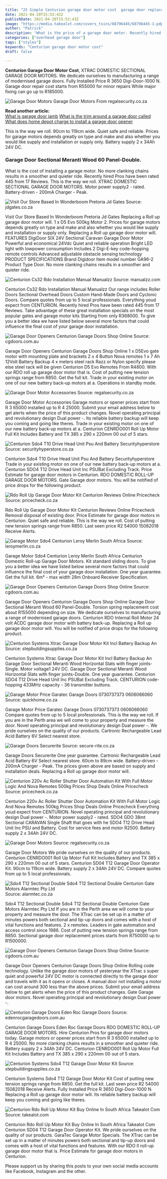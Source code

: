 ```yaml
---
title: "25 Simple Centurion garage door motor cost  garage door replacement"
date: 2021-04-20T15:53:43Z
publishDate: 2021-04-20T15:53:43Z
image: "https://media.takealot.com/covers_tsins/68796445/68796445-1-pdpxl.png"
author: "Patrick"
description: "What is the price of a garage door motor. Recently hired Pros have been rated 445 from 17 Reviews. Centurion garage door motor cost"
categories: ["overhead garage door"]
tags: ["styles"]
keywords: "Centurion garage door motor cost"
draft: false

---
```

<!-- Head tag Code -->
**Centurion Garage Door Motor Cost**, XTRAC DOMESTIC SECTIONAL GARAGE DOOR MOTORS. We dedicate ourselves to manufacturing a range of modernised garage doors. Fully Installed Price R 3650 Digi-Door-1000 N. Garage door repair cost starts from R55000 for minor repairs While major fixing can go up to R185000.

![Garage Door Motors](https://regalsecurity.co.za/7631-home_default/centurion-gdo-sdo4-t12-sectional-kit-incl-2x4-button-tx-and-battery.jpg "Garage Door Motors")
Garage Door Motors From regalsecurity.co.za

**Read another article:**  
[What is garage door jamb](/what-is-garage-door-jamb/)
[What is the trim around a garage door called](/what-is-the-trim-around-a-garage-door-called/)
[What does home depot charge to install a garage door opener](/what-does-home-depot-charge-to-install-a-garage-door-opener/)


This is the way we roll. 90cm to 119cm wide. Quiet safe and reliable. Prices for garage motors depends greatly on type and make and also whether you would like supply and installation or supply only. Battery supply 2 x 34Ah 24V DC.

### Garage Door Sectional Meranti Wood 60 Panel-Double.

What is the cost of installing a garage motor. No more clanking chains results in a smoother and quieter ride. Recently hired Pros have been rated 445 from 17 Reviews. This is the way we roll. XTRAC DOMESTIC SECTIONAL GARAGE DOOR MOTORS. Motor power supply2 - rated. Battery-driven - 200mA Charger - Peak.


![Visit Our Store Based In Wonderboom Pretoria Jd Gates](https://www.jdgates.co.za/wp-content/themes/wisebusiness/img/sdo4.jpg "Visit Our Store Based In Wonderboom Pretoria Jd Gates")
Source: jdgates.co.za

Visit Our Store Based In Wonderboom Pretoria Jd Gates Replacing a Roll up garage door motor will. 1 x D5 Evo 500kg Motor 2. Prices for garage motors depends greatly on type and make and also whether you would like supply and installation or supply only. Replacing a Roll up garage door motor will. FEATURES DigiDoor SIX 24V Sectional Caravan Garage Door Motor Powerful and economical 24Vdc Quiet and reliable operation Bright LED light with lowpower consumption Includes 2 Digi-E-key code-hopping remote controls Advanced adjustable obstacle sensing technology PRODUCT SPECIFICATIONS Brand Digidoor Item model number GA96-2 Product Type Door. No more clanking chains results in a smoother and quieter ride.

![Centurion Cs32 Rdo Installation Manual Manualzz](https://s1.manualzz.com/store/data/014609629_1-cc177f4b5c630b24611d5de51a801c19.png "Centurion Cs32 Rdo Installation Manual Manualzz")
Source: manualzz.com

Centurion Cs32 Rdo Installation Manual Manualzz Our range includes Roller Doors Sectional Overhead Doors Custom Hand-Made Doors and Cyclonic Doors. Compare quotes from up to 5 local professionals. Everything youd expect from CENTURION. Recently hired Pros have been rated 445 from 17 Reviews. Take advantage of these great installation specials on the most popular gates and garage motor kits Starting from only R368000. To give you a better idea we have listed below several more factors that could influence the final cost of your garage door installation.

![Garage Door Openers Centurion Garage Doors Shop Online](https://www.cgdoors.com.au/wp-content/uploads/2019/02/Centurion-Pro_1.jpg "Garage Door Openers Centurion Garage Doors Shop Online")
Source: cgdoors.com.au

Garage Door Openers Centurion Garage Doors Shop Online 1 x D5Evo gate motor with mounting plate and brackets 2 x 4 Button Nova remotes 1 x 7 Ah 12Volt Battery Backup 4 x meters steel rack Razz or Nylon specify please else steel rack will be given Centurion D5 Evo Remotes From R4800. With our RDO roll up garage door motor that is. Cost of putting new tension springs range from R850. Get the full kit. Trade in your existing motor on one of our new battery back-up motors at a. Operations in standby mode.

![Garage Door Motor Accessories](https://regalsecurity.co.za/720-home_default/centurion-gdo-sdo4-t12-drive-unit-2xnova-tx4-and-wall-pend-excl-track.jpg "Garage Door Motor Accessories")
Source: regalsecurity.co.za

Garage Door Motor Accessories Garage motors or opener prices start from R 3 65000 installed up to R 4 25000. Submit your email address below to get alerts when the price of this product changes. Novel operating principal and revolutionary design Dual power -. Its reliable battery backup will keep you coming and going like theres. Trade in your existing motor on one of our new battery back-up motors at a. Centurion CENRDO001 Roll Up Motor Full Kit Includes Battery and TX 385 x 290 x 220mm 00 out of 5 stars.

![Centurion Sdo4 T10 Drive Head Unit Psu And Battery Securityhyperstore](https://www.securityhyperstore.co.za/content/images/thumbs/0008988_centurion-sdo4-t10-drive-head-unit-psu-and-battery_600.jpeg "Centurion Sdo4 T10 Drive Head Unit Psu And Battery Securityhyperstore")
Source: securityhyperstore.co.za

Centurion Sdo4 T10 Drive Head Unit Psu And Battery Securityhyperstore Trade in your existing motor on one of our new battery back-up motors at a. Centurion SDO4 T12 Drive Head Unit Inc PSUBat Excluding Track. Price Estimate for garage door motors in Centurion. RDO DOMESTIC ROLL-UP GARAGE DOOR MOTORS. Gate Garage door motors. You will be notified of price drops for the following product.

![Rdo Roll Up Garage Door Motor Kit Centurion Reviews Online Pricecheck](https://images1.pricecheck.co.za/images/objects/hash/product/986/263/b65/image_big_150940704.jpg?1546921935 "Rdo Roll Up Garage Door Motor Kit Centurion Reviews Online Pricecheck")
Source: pricecheck.co.za

Rdo Roll Up Garage Door Motor Kit Centurion Reviews Online Pricecheck Removal disposal of existing door. Price Estimate for garage door motors in Centurion. Quiet safe and reliable. This is the way we roll. Cost of putting new tension springs range from R850. Last seen price R2 54000 15082018 Receive Alerts.

![Garage Motor Sdo4 Centurion Leroy Merlin South Africa](https://media.leroymerlin.co.za/media/22699/format/jpg/resize/566x566 "Garage Motor Sdo4 Centurion Leroy Merlin South Africa")
Source: leroymerlin.co.za

Garage Motor Sdo4 Centurion Leroy Merlin South Africa Centurion Domestic Roll-up Garage Door Motors. Kit standard sliding doors. To give you a better idea we have listed below several more factors that could influence the final cost of your garage door installation. One year guarantee. Get the full kit. 6m² - max width 28m Onboard Receiver Specification.

![Garage Door Openers Centurion Garage Doors Shop Online](https://www.cgdoors.com.au/wp-content/uploads/2019/07/Euro-850-Opener-300x300.jpg "Garage Door Openers Centurion Garage Doors Shop Online")
Source: cgdoors.com.au

Garage Door Openers Centurion Garage Doors Shop Online Garage Door Sectional Meranti Wood 60 Panel-Double. Torsion spring replacement cost about R155000 depending on size. We dedicate ourselves to manufacturing a range of modernised garage doors. Centurion RDO Internal Roll Motor 24 volt ACDC garage door motor with battery back-up. Replacing a Roll up garage door motor will. You will be notified of price drops for the following product.

![Centurion Systems Xtrac Garage Door Motor Kit Incl Battery Backup An](https://cdn.shopify.com/s/files/1/0371/9652/9795/products/CENTURION-XTRAX-03_300x@2x.jpg?v=1605195600 "Centurion Systems Xtrac Garage Door Motor Kit Incl Battery Backup An")
Source: stepbuildingsupplies.co.za

Centurion Systems Xtrac Garage Door Motor Kit Incl Battery Backup An Garage Door Sectional Meranti Wood Horizontal Slats with finger joints-Single. Motor voltage1 24V DC. Garage Door Sectional Meranti Wood Horizontal Slats with finger joints-Double. One year guarantee. Centurion SDO4 T12 Drive Head Unit Inc PSUBat Excluding Track. CENTURION code-hopping 433MHz capacity - 36 transmitter buttons.

![Garage Motor Price Garatec Garage Doors 0730737373 0606066060](http://quickhome.co.za/wp-content/uploads/2016/12/CENTURION-RDO-ROLL-UP-GARAGE-DOOR-MOTOR.jpg "Garage Motor Price Garatec Garage Doors 0730737373 0606066060")
Source: quickhome.co.za

Garage Motor Price Garatec Garage Doors 0730737373 0606066060 Compare quotes from up to 5 local professionals. This is the way we roll. If you are in the Perth area we will come to your property and measure the door. Novel operating principal and revolutionary design Dual power -. We pride ourselves on the quality of our products. Cartronic Rechargeable Lead Acid Battery 6V Select nearest store.

![Garage Doors Securerite](https://cdn.shopify.com/s/files/1/0089/7046/9472/products/centurion-sd04-600x49213_512x370.jpg?v=1599738077 "Garage Doors Securerite")
Source: secure-rite.co.za

Garage Doors Securerite One year guarantee. Cartronic Rechargeable Lead Acid Battery 6V Select nearest store. 60cm to 89cm wide. Battery-driven - 200mA Charger - Peak. The prices given above are based on supply and installation deals. Replacing a Roll up garage door motor will.

![Centurion 220v Ac Roller Shutter Door Automation Kit With Full Motor Logic And Nova Remotes 500kg Prices Shop Deals Online Pricecheck](https://images2.pricecheck.co.za/images/objects/hash/product/a94/437/092/image_big_140409249.jpg?1539348297 "Centurion 220v Ac Roller Shutter Door Automation Kit With Full Motor Logic And Nova Remotes 500kg Prices Shop Deals Online Pricecheck")
Source: pricecheck.co.za

Centurion 220v Ac Roller Shutter Door Automation Kit With Full Motor Logic And Nova Remotes 500kg Prices Shop Deals Online Pricecheck Everything youd expect from CENTURION. Novel operating principal and revolutionary design Dual power -. Motor power supply2 - rated. SDO4 GDO 38mt Sectional CARAVAN Single Shaft that goes with he SDO4 T12 Drive Head Unit Inc PSU and Battery. Cost for service fees and motor R2500. Battery supply 2 x 34Ah 24V DC.

![Garage Door Motors](https://regalsecurity.co.za/7631-home_default/centurion-gdo-sdo4-t12-sectional-kit-incl-2x4-button-tx-and-battery.jpg "Garage Door Motors")
Source: regalsecurity.co.za

Garage Door Motors We pride ourselves on the quality of our products. Centurion CENRDO001 Roll Up Motor Full Kit Includes Battery and TX 385 x 290 x 220mm 00 out of 5 stars. Centurion SD04 T12 Garage Door Operator Kit. 90cm to 119cm wide. Battery supply 2 x 34Ah 24V DC. Compare quotes from up to 5 local professionals.

![Sdo4 T12 Sectional Double Sdo4 T12 Sectional Double Centurion Gate Motors Alarmtec Pty Ltd](https://www.alarmtec.co.za/images/CENTURION_SDO4-IMG.jpg "Sdo4 T12 Sectional Double Sdo4 T12 Sectional Double Centurion Gate Motors Alarmtec Pty Ltd")
Source: alarmtec.co.za

Sdo4 T12 Sectional Double Sdo4 T12 Sectional Double Centurion Gate Motors Alarmtec Pty Ltd If you are in the Perth area we will come to your property and measure the door. The XTrac can be set up in a matter of minutes powers both sectional and tip-up doors and comes with a host of vital functions and features. 2 x remotes. Leaders in gate automation and access control since 1986. Cost of putting new tension springs range from R850. Sectional garage door replacement prices starts from R750000 up to R1500000.

![Garage Door Openers Centurion Garage Doors Shop Online](https://www.cgdoors.com.au/wp-content/uploads/2019/07/Centurion-Euro-1250-1-300x300.jpg "Garage Door Openers Centurion Garage Doors Shop Online")
Source: cgdoors.com.au

Garage Door Openers Centurion Garage Doors Shop Online Rolling code technology. Unlike the garage door motors of yesteryear the XTrac s super quiet and powerful 24V DC motor is connected directly to the garage door and travels with it as it opens or closes. A manual door not installing a motor can cost around 300 less than the above prices. Submit your email address below to get alerts when the price of this product changes. Gate Garage door motors. Novel operating principal and revolutionary design Dual power -.

![Centurion Garage Doors Eden Roc Garage Doors](https://cdn-blldn.nitrocdn.com/NqXVdfVjmQpIyfHQBLVtCFyznzWOYZEw/assets/static/optimized/rev-e9d8513/wp-content/uploads/2019/09/Centurion-Logo-1024x592-1.png "Centurion Garage Doors Eden Roc Garage Doors")
Source: edenrocgaragedoors.com.au

Centurion Garage Doors Eden Roc Garage Doors RDO DOMESTIC ROLL-UP GARAGE DOOR MOTORS. Hire Centurion Pros for garage door motors today. Garage motors or opener prices start from R 3 65000 installed up to R 4 25000. No more clanking chains results in a smoother and quieter ride. Battery supply 2 x 34Ah 24V DC. Centurion CENRDO001 Roll Up Motor Full Kit Includes Battery and TX 385 x 290 x 220mm 00 out of 5 stars.

![Centurion Systems Sdo4 T12 Garage Door Motor Kit](https://cdn.shopify.com/s/files/1/0371/9652/9795/products/ATGD-SDO4KIT10_c943ef81-aad5-4c5a-8f86-536bba35adea.jpg?v=1605195598 "Centurion Systems Sdo4 T12 Garage Door Motor Kit")
Source: stepbuildingsupplies.co.za

Centurion Systems Sdo4 T12 Garage Door Motor Kit Cost of putting new tension springs range from R850. Get the full kit. Last seen price R2 54000 15082018 Receive Alerts. Fully Installed Price R 3650 Digi-Door-1000 N. Replacing a Roll up garage door motor will. Its reliable battery backup will keep you coming and going like theres.

![Centurion Rdo Roll Up Motor Kit Buy Online In South Africa Takealot Com](https://media.takealot.com/covers_tsins/68796445/68796445-1-pdpxl.png "Centurion Rdo Roll Up Motor Kit Buy Online In South Africa Takealot Com")
Source: takealot.com

Centurion Rdo Roll Up Motor Kit Buy Online In South Africa Takealot Com Centurion SD04 T12 Garage Door Operator Kit. We pride ourselves on the quality of our products. GaraTec Garage Motor Specials. The XTrac can be set up in a matter of minutes powers both sectional and tip-up doors and comes with a host of vital functions and features. With our RDO II roll-up garage door motor that is. Price Estimate for garage door motors in Centurion.

Please support us by sharing this posts to your own social media accounts like Facebook, Instagram and the other.

